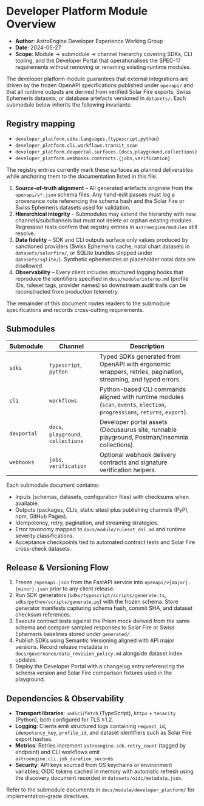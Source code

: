 # Developer Platform Module Overview

- **Author**: AstroEngine Developer Experience Working Group
- **Date**: 2024-05-27
- **Scope**: Module → submodule → channel hierarchy covering SDKs, CLI tooling, and the Developer Portal that operationalises the SPEC-17 requirements without removing or renaming existing runtime modules.

The developer platform module guarantees that external integrations are driven by the frozen OpenAPI specifications published under `openapi/` and that all runtime outputs are derived from verified Solar Fire exports, Swiss Ephemeris datasets, or database artefacts versioned in `datasets/`. Each submodule below inherits the following invariants:

## Registry mapping

- `developer_platform.sdks.languages.{typescript,python}`
- `developer_platform.cli.workflows.transit_scan`
- `developer_platform.devportal.surfaces.{docs,playground,collections}`
- `developer_platform.webhooks.contracts.{jobs,verification}`

The registry entries currently mark these surfaces as planned deliverables while anchoring them to the documentation listed in this file.

1. **Source-of-truth alignment** – All generated artefacts originate from the `openapi/v*.json` schema files. Any hand-edit passes must log a provenance note referencing the schema hash and the Solar Fire or Swiss Ephemeris datasets used for validation.
2. **Hierarchical integrity** – Submodules may extend the hierarchy with new channels/subchannels but must not delete or orphan existing modules. Regression tests confirm that registry entries in `astroengine/modules` still resolve.
3. **Data fidelity** – SDK and CLI outputs surface only values produced by sanctioned providers (Swiss Ephemeris cache, natal chart datasets in `datasets/solarfire/`, or SQLite bundles shipped under `datasets/sqlite/`). Synthetic ephemerides or placeholder natal data are disallowed.
4. **Observability** – Every client includes structured logging hooks that reproduce the identifiers specified in `docs/module/interop.md` (profile IDs, ruleset tags, provider names) so downstream audit trails can be reconstructed from production telemetry.

The remainder of this document routes readers to the submodule specifications and records cross-cutting requirements.

## Submodules

| Submodule | Channel | Description |
|-----------|---------|-------------|
| `sdks` | `typescript`, `python` | Typed SDKs generated from OpenAPI with ergonomic wrappers, retries, pagination, streaming, and typed errors. |
| `cli` | `workflows` | Python-based CLI commands aligned with runtime modules (`scan`, `events`, `election`, `progressions`, `returns`, `export`). |
| `devportal` | `docs`, `playground`, `collections` | Developer portal assets (Docusaurus site, runnable playground, Postman/Insomnia collections). |
| `webhooks` | `jobs`, `verification` | Optional webhook delivery contracts and signature verification helpers. |

Each submodule document contains:

- Inputs (schemas, datasets, configuration files) with checksums when available.
- Outputs (packages, CLIs, static sites) plus publishing channels (PyPI, npm, GitHub Pages).
- Idempotency, retry, pagination, and streaming strategies.
- Error taxonomy mapped to `docs/module/ruleset_dsl.md` and runtime severity classifications.
- Acceptance checkpoints tied to automated contract tests and Solar Fire cross-check datasets.

## Release & Versioning Flow

1. Freeze `/openapi.json` from the FastAPI service into `openapi/v{major}.{minor}.json` prior to any client release.
2. Run SDK generators (`sdks/typescript/scripts/generate.ts`, `sdks/python/scripts/generate.py`) with the frozen schema. Store generator manifests capturing schema hash, commit SHA, and dataset checksum references.
3. Execute contract tests against the Prism mock derived from the same schema and compare sampled responses to Solar Fire or Swiss Ephemeris baselines stored under `generated/`.
4. Publish SDKs using Semantic Versioning aligned with API major versions. Record release metadata in `docs/governance/data_revision_policy.md` alongside dataset index updates.
5. Deploy the Developer Portal with a changelog entry referencing the schema version and Solar Fire comparison fixtures used in the playground.

## Dependencies & Observability

- **Transport libraries**: `undici`/`fetch` (TypeScript), `httpx` + `tenacity` (Python), both configured for TLS ≥1.2.
- **Logging**: Clients emit structured logs containing `request_id`, `idempotency_key`, `profile_id`, and dataset identifiers such as Solar Fire export hashes.
- **Metrics**: Retries increment `astroengine.sdk.retry_count` (tagged by endpoint) and CLI workflows emit `astroengine.cli.job_duration_seconds`.
- **Security**: API keys sourced from OS keychains or environment variables; OIDC tokens cached in memory with automatic refresh using the discovery document recorded in `datasets/oidc/metadata.json`.

Refer to the submodule documents in `docs/module/developer_platform/` for implementation-grade directives.
